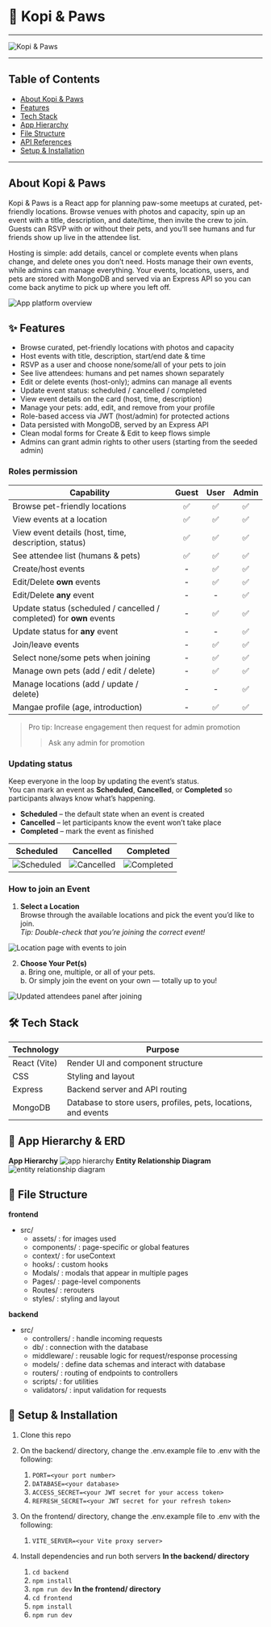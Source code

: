# 🐾 Kopi & Paws

---

![Kopi & Paws](/assets//kopi&paws.png)

---

## Table of Contents

- [About Kopi & Paws](/Users/austinchen/.Trash/kopi&paws.png)
- [Features](/Users/austinchen/.Trash/kopi&paws.png)
- [Tech Stack](/Users/austinchen/.Trash/kopi&paws.png)
- [App Hierarchy]()
- [File Structure]()
- [API References]()
- [Setup & Installation]()

---

## About Kopi & Paws

Kopi & Paws is a React app for planning paw-some meetups at curated, pet-friendly locations. Browse venues with photos and capacity, spin up an event with a title, description, and date/time, then invite the crew to join. Guests can RSVP with or without their pets, and you’ll see humans and fur friends show up live in the attendee list.

Hosting is simple: add details, cancel or complete events when plans change, and delete ones you don’t need. Hosts manage their own events, while admins can manage everything. Your events, locations, users, and pets are stored with MongoDB and served via an Express API so you can come back anytime to pick up where you left off.

![App platform overview](/assets/platformOverview.png)

## ✨ Features

- Browse curated, pet-friendly locations with photos and capacity
- Host events with title, description, start/end date & time
- RSVP as a user and choose none/some/all of your pets to join
- See live attendees: humans and pet names shown separately
- Edit or delete events (host-only); admins can manage all events
- Update event status: scheduled / cancelled / completed
- View event details on the card (host, time, description)
- Manage your pets: add, edit, and remove from your profile
- Role-based access via JWT (host/admin) for protected actions
- Data persisted with MongoDB, served by an Express API
- Clean modal forms for Create & Edit to keep flows simple
- Admins can grant admin rights to other users (starting from the seeded admin)

### Roles permission

| Capability                                                           | Guest | User | Admin |
| -------------------------------------------------------------------- | :---: | :--: | :---: |
| Browse pet-friendly locations                                        |  ✅   |  ✅  |  ✅   |
| View events at a location                                            |  ✅   |  ✅  |  ✅   |
| View event details (host, time, description, status)                 |  ✅   |  ✅  |  ✅   |
| See attendee list (humans & pets)                                    |  ✅   |  ✅  |  ✅   |
| Create/host events                                                   |   -   |  ✅  |  ✅   |
| Edit/Delete **own** events                                           |   -   |  ✅  |  ✅   |
| Edit/Delete **any** event                                            |   -   |  -   |  ✅   |
| Update status (scheduled / cancelled / completed) for **own** events |   -   |  ✅  |  ✅   |
| Update status for **any** event                                      |   -   |  -   |  ✅   |
| Join/leave events                                                    |   -   |  ✅  |  ✅   |
| Select none/some pets when joining                                   |   -   |  ✅  |  ✅   |
| Manage own pets (add / edit / delete)                                |   -   |  ✅  |  ✅   |
| Manage locations (add / update / delete)                             |   -   |  -   |  ✅   |
| Mangae profile (age, introduction)                                   |   -   |  ✅  |  ✅   |

> Pro tip: Increase engagement then request for admin promotion
>
> > Ask any admin for promotion

### Updating status

Keep everyone in the loop by updating the event’s status.  
You can mark an event as **Scheduled**, **Cancelled**, or **Completed** so participants always know what’s happening.

- **Scheduled** – the default state when an event is created
- **Cancelled** – let participants know the event won’t take place
- **Completed** – mark the event as finished

| Scheduled                                 | Cancelled                                 | Completed                                 |
| ----------------------------------------- | ----------------------------------------- | ----------------------------------------- |
| ![Scheduled](/assets/scheduledStatus.png) | ![Cancelled](/assets/cancelledStatus.png) | ![Completed](/assets/completedStatus.png) |

### How to join an Event

1. **Select a Location**  
   Browse through the available locations and pick the event you’d like to join.  
   _Tip: Double-check that you’re joining the correct event!_

![Location page with events to join](/assets/joiningEvent.png)

2. **Choose Your Pet(s)**  
   a. Bring one, multiple, or all of your pets.  
   b. Or simply join the event on your own — totally up to you!

![Updated attendees panel after joining](/assets/attendeesPanel.png)

## 🛠 Tech Stack

| Technology   | Purpose                                                        |
| ------------ | -------------------------------------------------------------- |
| React (Vite) | Render UI and component structure                              |
| CSS          | Styling and layout                                             |
| Express      | Backend server and API routing                                 |
| MongoDB      | Database to store users, profiles, pets, locations, and events |

## 🪾 App Hierarchy & ERD

**App Hierarchy**
![app hierarchy](/assets/appHierarchy.png)
**Entity Relationship Diagram**
![entity relationship diagram](/assets/ERD.png)

## 📂 File Structure

**frontend**

- src/
  - assets/ : for images used
  - components/ : page-specific or global features
  - context/ : for useContext
  - hooks/ : custom hooks
  - Modals/ : modals that appear in multiple pages
  - Pages/ : page-level components
  - Routes/ : rerouters
  - styles/ : styling and layout

**backend**

- src/
  - controllers/ : handle incoming requests
  - db/ : connection with the database
  - middleware/ : reusable logic for request/response processing
  - models/ : define data schemas and interact with database
  - routers/ : routing of endpoints to controllers
  - scripts/ : for utilities
  - validators/ : input validation for requests

## 🚀 Setup & Installation

1. Clone this repo
2. On the backend/ directory, change the .env.example file to .env with the following:

   1. `PORT=<your port number>`
   2. `DATABASE=<your database>`
   3. `ACCESS_SECRET=<your JWT secret for your access token>`
   4. `REFRESH_SECRET=<your JWT secret for your refresh token>`

3. On the frontend/ directory, change the .env.example file to .env with the following:

   1. `VITE_SERVER=<your Vite proxy server>`

4. Install dependencies and run both servers
   **In the backend/ directory**
   1. `cd backend`
   2. `npm install`
   3. `npm run dev`
      **In the frontend/ directory**
   4. `cd frontend`
   5. `npm install`
   6. `npm run dev`
